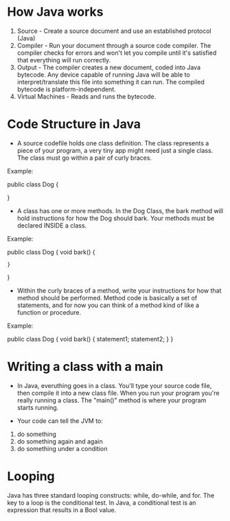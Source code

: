# How Java works

1) Source - Create a source document and use an established protocol (Java)
2) Compiler - Run your document through a source code compiler. The compiler checks for errors and won't let you compile until it's satisfied that everything will run correctly.
3) Output - The compiler creates a new document, coded into Java bytecode. Any device capable of running Java will be able to interpret/translate this file into something it can run. The compiled bytecode is platform-independent.
4) Virtual Machines - Reads and runs the bytecode.

# Code Structure in Java

- A source codefile holds one class definition. The class represents a piece of your program, a very tiny app might need just a single class. The class must go within a pair of curly braces.

Example:

public class Dog {

}

- A class has one or more methods. In the Dog Class, the bark method will hold instructions for how the Dog should bark. Your methods must be declared INSIDE a class.

Example:

public class Dog {
    void bark() {

    }
}

- Within the curly braces of a method, write your instructions for how that method should be performed. Method code is basically a set of statements, and for now you can think of a method kind of like a function or procedure.

Example:

public class Dog {
    void bark() {
        statement1;
        statement2;
    }
}

# Writing a class with a main

- In Java, everuthing goes in a class. You'll type your source code file, then compile it into a new class file. When you run your program you're really running a class. The "main()" method is where your program starts running.

- Your code can tell the JVM to: 
1) do something
2) do something again and again
3) do something under a condition

# Looping

Java has three standard looping constructs: while, do-while, and for. The key to a loop is the conditional test. In Java, a conditional test is an expression that results in a Bool value.